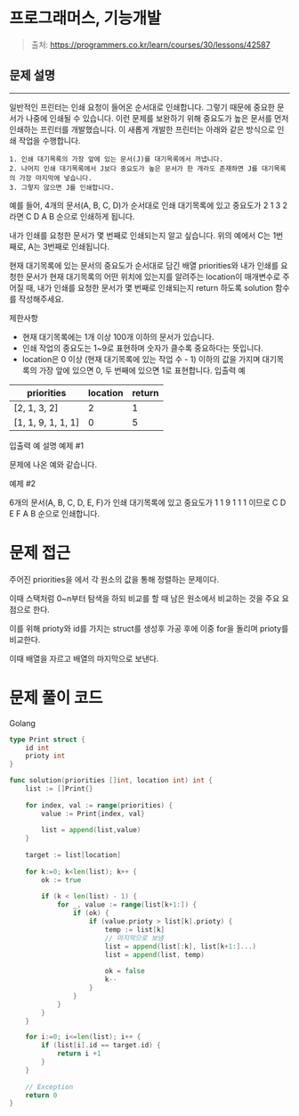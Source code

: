 # 프로그래머스, 기능개발

> 출처: https://programmers.co.kr/learn/courses/30/lessons/42587
> 
## 문제 설명

---
일반적인 프린터는 인쇄 요청이 들어온 순서대로 인쇄합니다. 그렇기 때문에 중요한 문서가 나중에 인쇄될 수 있습니다. 이런 문제를 보완하기 위해 중요도가 높은 문서를 먼저 인쇄하는 프린터를 개발했습니다. 이 새롭게 개발한 프린터는 아래와 같은 방식으로 인쇄 작업을 수행합니다.
```
1. 인쇄 대기목록의 가장 앞에 있는 문서(J)를 대기목록에서 꺼냅니다.
2. 나머지 인쇄 대기목록에서 J보다 중요도가 높은 문서가 한 개라도 존재하면 J를 대기목록의 가장 마지막에 넣습니다.
3. 그렇지 않으면 J를 인쇄합니다.
```
예를 들어, 4개의 문서(A, B, C, D)가 순서대로 인쇄 대기목록에 있고 중요도가 2 1 3 2 라면 C D A B 순으로 인쇄하게 됩니다.

내가 인쇄를 요청한 문서가 몇 번째로 인쇄되는지 알고 싶습니다. 위의 예에서 C는 1번째로, A는 3번째로 인쇄됩니다.

현재 대기목록에 있는 문서의 중요도가 순서대로 담긴 배열 priorities와 내가 인쇄를 요청한 문서가 현재 대기목록의 어떤 위치에 있는지를 알려주는 location이 매개변수로 주어질 때, 내가 인쇄를 요청한 문서가 몇 번째로 인쇄되는지 return 하도록 solution 함수를 작성해주세요.

제한사항
- 현재 대기목록에는 1개 이상 100개 이하의 문서가 있습니다.
- 인쇄 작업의 중요도는 1~9로 표현하며 숫자가 클수록 중요하다는 뜻입니다.
- location은 0 이상 (현재 대기목록에 있는 작업 수 - 1) 이하의 값을 가지며 대기목록의 가장 앞에 있으면 0, 두 번째에 있으면 1로 표현합니다.
입출력 예

|priorities|location|return|
|----------|--------|------|
|[2, 1, 3, 2]|2|1|
|[1, 1, 9, 1, 1, 1]|0|5|

입출력 예 설명
예제 #1

문제에 나온 예와 같습니다.

예제 #2

6개의 문서(A, B, C, D, E, F)가 인쇄 대기목록에 있고 중요도가 1 1 9 1 1 1 이므로 C D E F A B 순으로 인쇄합니다.
# 문제 접근

주어진 priorities을 에서 각 원소의 값을 통해 정렬하는 문제이다. 

이때 스택처럼 0~n부터 탐색을 하되 비교를 할 때 남은 원소에서 비교하는 것을 주요 요점으로 한다.

이를 위해 prioty와 id를 가지는 struct를 생성후 가공 후에 이중 for을 돌리며 prioty를 비교한다.

이때 배열을 자르고 배열의 마지막으로 보낸다. 

# 문제 풀이 코드

Golang

```go
type Print struct {
    id int
    prioty int
}

func solution(priorities []int, location int) int {
    list := []Print{}
 
    for index, val := range(priorities) {
        value := Print{index, val}
        
        list = append(list,value)
    }
    
    target := list[location]
    
    for k:=0; k<len(list); k++ {
        ok := true
        
        if (k < len(list) - 1) {
            for _, value := range(list[k+1:]) {
                if (ok) {
                    if (value.prioty > list[k].prioty) {
                        temp := list[k]
                        // 마지막으로 보냄
                        list = append(list[:k], list[k+1:]...)
                        list = append(list, temp)
                        
                        ok = false
                        k--
                    }    
                }
            }
        }
    }

    for i:=0; i<=len(list); i++ {
        if (list[i].id == target.id) {
            return i +1
        }
    }
    
    // Exception
    return 0
}
```
